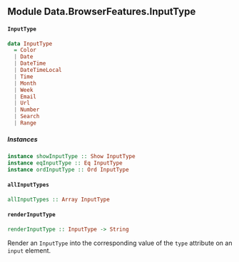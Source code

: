 ## Module Data.BrowserFeatures.InputType

#### `InputType`

``` purescript
data InputType
  = Color
  | Date
  | DateTime
  | DateTimeLocal
  | Time
  | Month
  | Week
  | Email
  | Url
  | Number
  | Search
  | Range
```

##### Instances
``` purescript
instance showInputType :: Show InputType
instance eqInputType :: Eq InputType
instance ordInputType :: Ord InputType
```

#### `allInputTypes`

``` purescript
allInputTypes :: Array InputType
```

#### `renderInputType`

``` purescript
renderInputType :: InputType -> String
```

Render an `InputType` into the corresponding value of the `type` attribute
on an `input` element.


